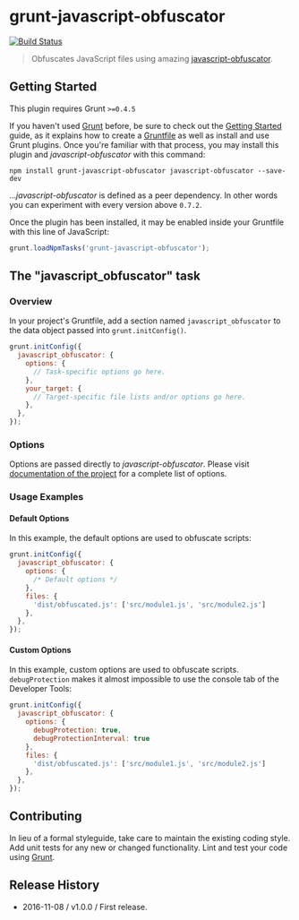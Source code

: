 # grunt-javascript-obfuscator

[![Build Status](https://travis-ci.org/tomasz-oponowicz/grunt-javascript-obfuscator.svg?branch=master)](https://travis-ci.org/tomasz-oponowicz/grunt-javascript-obfuscator)

> Obfuscates JavaScript files using amazing [javascript-obfuscator](https://github.com/javascript-obfuscator/javascript-obfuscator).

## Getting Started
This plugin requires Grunt `>=0.4.5`

If you haven't used [Grunt](http://gruntjs.com/) before, be sure to check out the [Getting Started](http://gruntjs.com/getting-started) guide, as it explains how to create a [Gruntfile](http://gruntjs.com/sample-gruntfile) as well as install and use Grunt plugins. Once you're familiar with that process, you may install this plugin and _javascript-obfuscator_ with this command:

```shell
npm install grunt-javascript-obfuscator javascript-obfuscator --save-dev
```

..._javascript-obfuscator_ is defined as a peer dependency. In other words you can experiment with every version above `0.7.2`. 

Once the plugin has been installed, it may be enabled inside your Gruntfile with this line of JavaScript:

```js
grunt.loadNpmTasks('grunt-javascript-obfuscator');
```

## The "javascript_obfuscator" task

### Overview
In your project's Gruntfile, add a section named `javascript_obfuscator` to the data object passed into `grunt.initConfig()`.

```js
grunt.initConfig({
  javascript_obfuscator: {
    options: {
      // Task-specific options go here.
    },
    your_target: {
      // Target-specific file lists and/or options go here.
    },
  },
});
```

### Options

Options are passed directly to _javascript-obfuscator_. Please visit [documentation of the project](https://github.com/javascript-obfuscator/javascript-obfuscator) for a complete list of options.

### Usage Examples

#### Default Options

In this example, the default options are used to obfuscate scripts:

```js
grunt.initConfig({
  javascript_obfuscator: {
    options: {
      /* Default options */
    },
    files: {
      'dist/obfuscated.js': ['src/module1.js', 'src/module2.js']
    },
  },
});
```

#### Custom Options

In this example, custom options are used to obfuscate scripts. `debugProtection` makes it almost impossible to use the console tab of the Developer Tools:

```js
grunt.initConfig({
  javascript_obfuscator: {
    options: {
      debugProtection: true,
      debugProtectionInterval: true
    },
    files: {
      'dist/obfuscated.js': ['src/module1.js', 'src/module2.js']
    },
  },
});
```

## Contributing
In lieu of a formal styleguide, take care to maintain the existing coding style. Add unit tests for any new or changed functionality. Lint and test your code using [Grunt](http://gruntjs.com/).

## Release History

 * 2016-11-08 / v1.0.0 / First release.
